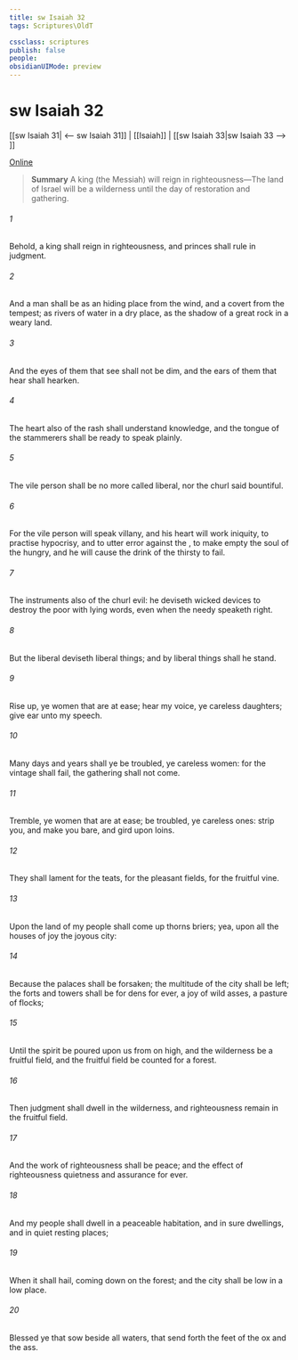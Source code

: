 ```yaml
---
title: sw Isaiah 32
tags: Scriptures\OldT

cssclass: scriptures
publish: false
people:
obsidianUIMode: preview
---
```


# sw Isaiah 32
[[sw Isaiah 31| <-- sw Isaiah 31]] | [[Isaiah]] | [[sw Isaiah 33|sw Isaiah 33 --> ]]

[Online](https://churchofjesuschrist.org/study/scriptures/ot/isa/32?lang=eng)

> __Summary__
A king (the Messiah) will reign in righteousness—The land of Israel will be a wilderness until the day of restoration and gathering.

###### 1 
Behold, a king shall reign in righteousness, and princes shall rule in judgment.

###### 2 
And a man shall be as an hiding place from the wind, and a covert from the tempest; as rivers of water in a dry place, as the shadow of a great rock in a weary land.

###### 3 
And the eyes of them that see shall not be dim, and the ears of them that hear shall hearken.

###### 4 
The heart also of the rash shall understand knowledge, and the tongue of the stammerers shall be ready to speak plainly.

###### 5 
The vile person shall be no more called liberal, nor the churl said  bountiful.

###### 6 
For the vile person will speak villany, and his heart will work iniquity, to practise hypocrisy, and to utter error against the , to make empty the soul of the hungry, and he will cause the drink of the thirsty to fail.

###### 7 
The instruments also of the churl  evil: he deviseth wicked devices to destroy the poor with lying words, even when the needy speaketh right.

###### 8 
But the liberal deviseth liberal things; and by liberal things shall he stand.

###### 9 
Rise up, ye women that are at ease; hear my voice, ye careless daughters; give ear unto my speech.

###### 10 
Many days and years shall ye be troubled, ye careless women: for the vintage shall fail, the gathering shall not come.

###### 11 
Tremble, ye women that are at ease; be troubled, ye careless ones: strip you, and make you bare, and gird  upon  loins.

###### 12 
They shall lament for the teats, for the pleasant fields, for the fruitful vine.

###### 13 
Upon the land of my people shall come up thorns  briers; yea, upon all the houses of joy  the joyous city:

###### 14 
Because the palaces shall be forsaken; the multitude of the city shall be left; the forts and towers shall be for dens for ever, a joy of wild asses, a pasture of flocks;

###### 15 
Until the spirit be poured upon us from on high, and the wilderness be a fruitful field, and the fruitful field be counted for a forest.

###### 16 
Then judgment shall dwell in the wilderness, and righteousness remain in the fruitful field.

###### 17 
And the work of righteousness shall be peace; and the effect of righteousness quietness and assurance for ever.

###### 18 
And my people shall dwell in a peaceable habitation, and in sure dwellings, and in quiet resting places;

###### 19 
When it shall hail, coming down on the forest; and the city shall be low in a low place.

###### 20 
Blessed  ye that sow beside all waters, that send forth  the feet of the ox and the ass.

